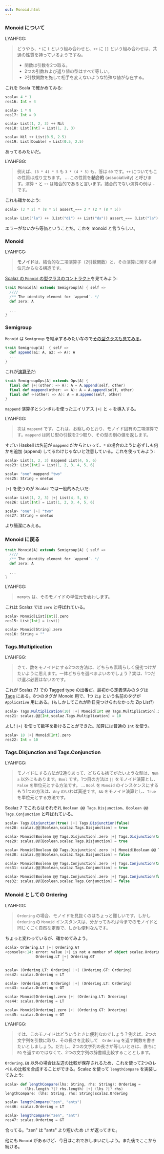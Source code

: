 ```yaml
---
out: Monoid.html
---
```


  [tags]: $docBaseUrl$#scalaz.Tags\$

### Monoid について

LYAHFGG:

> どうやら、`*` に `1` という組み合わせと、`++` に `[]` という組み合わせは、共通の性質を持っているようですね。
>
> - 関数は引数を2つ取る。
> - 2つの引数および返り値の型はすべて等しい。
> - 2引数関数を施して相手を変えないような特殊な値が存在する。

これを Scala で確かめてみる:

```scala
scala> 4 * 1
res16: Int = 4

scala> 1 * 9
res17: Int = 9

scala> List(1, 2, 3) ++ Nil
res18: List[Int] = List(1, 2, 3)

scala> Nil ++ List(0.5, 2.5)
res19: List[Double] = List(0.5, 2.5)
```

あってるみたいだ。

LYAHFGG:

> 例えば、`(3 * 4) * 5` も `3 * (4 * 5)` も、答は `60` です。`++` についてもこの性質は成り立ちます。
> ...
> この性質を**結合的** (associativity) と呼びます。演算 `*` と `++` は結合的であると言います。結合的でない演算の例は `-` です。

これも確かめよう:

```scala
scala> (3 * 2) * (8 * 5) assert_=== 3 * (2 * (8 * 5))

scala> List("la") ++ (List("di") ++ List("da")) assert_=== (List("la") ++ List("di")) ++ List("da")
```

エラーがないから等価ということだ。これを monoid と言うらしい。

### Monoid

LYAHFGG:

> **モノイド**は、結合的な二項演算子（2引数関数）と、その演算に関する単位元からなる構造です。

[Scalaz の `Monoid` の型クラスのコントラクト]($scalazBaseUrl$/core/src/main/scala/scalaz/Monoid.scala)を見てみよう:

```scala
trait Monoid[A] extends Semigroup[A] { self =>
  ////
  /** The identity element for `append`. */
  def zero: A
  
  ...
}
```

### Semigroup

`Monoid` は `Semigroup` を継承するみたいなので[その型クラスも見てみる]($scalazBaseUrl$/core/src/main/scala/scalaz/Semigroup.scala)。

```scala
trait Semigroup[A]  { self =>
  def append(a1: A, a2: => A): A
  ...
}
```

これが[演算子]($scalazBaseUrl$/core/src/main/scala/scalaz/syntax/SemigroupSyntax.scala)だ:

```scala
trait SemigroupOps[A] extends Ops[A] {
  final def |+|(other: => A): A = A.append(self, other)
  final def mappend(other: => A): A = A.append(self, other)
  final def ⊹(other: => A): A = A.append(self, other)
}
```

`mappend` 演算子とシンボルを使ったエイリアス `|+|` と `⊹` を導入する。

LYAHFGG:

> 次は `mappend` です。これは、お察しのとおり、モノイド固有の二項演算です。`mappend` は同じ型の引数を2つ取り、その型の別の値を返します。

すごい Haskell は名前が `mappend` だからといって、`*` の場合のように必ずしも何かを追加 (append) してるわけじゃないと注意している。これを使ってみよう:

```scala
scala> List(1, 2, 3) mappend List(4, 5, 6)
res23: List[Int] = List(1, 2, 3, 4, 5, 6)

scala> "one" mappend "two"
res25: String = onetwo
```

`|+|` を使うのが Scalaz では一般的みたいだ: 

```scala
scala> List(1, 2, 3) |+| List(4, 5, 6)
res26: List[Int] = List(1, 2, 3, 4, 5, 6)

scala> "one" |+| "two"
res27: String = onetwo
```

より簡潔にみえる。

### Monoid に戻る

```scala
trait Monoid[A] extends Semigroup[A] { self =>
  ////
  /** The identity element for `append`. */
  def zero: A
  
  ...
}
```

LYAHFGG:

> `mempty` は、そのモノイドの単位元を表わします。

これは Scalaz では `zero` と呼ばれている。

```scala
scala> Monoid[List[Int]].zero
res15: List[Int] = List()

scala> Monoid[String].zero
res16: String = ""
```

### Tags.Multiplication

LYAHFGG:

> さて、数をモノイドにする2つの方法は、どちらも素晴らしく優劣つけがたいように思えます。一体どちらを選べまよいのでしょう？実は、1つだけ選ぶ必要はないのです。

これが Scalaz 7.1 での Tagged type の出番だ。最初から定義済みのタグは [Tags][tags] にある。8つのタグが Monoid 用で、1つ `Zip` という名前のタグが `Applicative` 用にある。(もしかしてこれが昨日見つけられなかった Zip List?)

```scala
scala> Tags.Multiplication(10) |+| Monoid[Int @@ Tags.Multiplication].zero
res21: scalaz.@@[Int,scalaz.Tags.Multiplication] = 10
```

よし! `|+|` を使って数字を掛けることができた。加算には普通の `Int` を使う。

```scala
scala> 10 |+| Monoid[Int].zero
res22: Int = 10
```

### Tags.Disjunction and Tags.Conjunction

LYAHFGG:

> モノイドにする方法が2通りあって、どちらも捨てがたいような型は、`Num a` 以外にもあります。`Bool` です。1つ目の方法は `||` をモノイド演算とし、`False` を単位元とする方法です。
> ...
> `Bool` を `Monoid` のインスタンスにするもう1つの方法は、`Any` のいわば真逆です。`&&` をモノイド演算とし、`True` を単位元とする方法です。

Scalaz 7 でこれらはそれぞれ `Boolean @@ Tags.Disjunction`、`Boolean @@ Tags.Conjunction` と呼ばれている。

```scala
scala> Tags.Disjunction(true) |+| Tags.Disjunction(false)
res28: scalaz.@@[Boolean,scalaz.Tags.Disjunction] = true

scala> Monoid[Boolean @@ Tags.Disjunction].zero |+| Tags.Disjunction(true)
res29: scalaz.@@[Boolean,scalaz.Tags.Disjunction] = true

scala> Monoid[Boolean @@ Tags.Disjunction].zero |+| Monoid[Boolean @@ Tags.Disjunction].zero
res30: scalaz.@@[Boolean,scalaz.Tags.Disjunction] = false

scala> Monoid[Boolean @@ Tags.Conjunction].zero |+| Tags.Conjunction(true)
res31: scalaz.@@[Boolean,scalaz.Tags.Conjunction] = true

scala> Monoid[Boolean @@ Tags.Conjunction].zero |+| Tags.Conjunction(false)
res32: scalaz.@@[Boolean,scalaz.Tags.Conjunction] = false
```

### Monoid としての Ordering

LYAHFGG:

> `Ordering` の場合、モノイドを見抜くのはちょっと難しいです。しかし `Ordering` の `Monoid` インスタンスは、分かってみれば今までのモノイドと同じくごく自然な定義で、しかも便利なんです。

ちょっと変わっているが、確かめてみよう。

```scala
scala> Ordering.LT |+| Ordering.GT
<console>:14: error: value |+| is not a member of object scalaz.Ordering.LT
              Ordering.LT |+| Ordering.GT
                          ^

scala> (Ordering.LT: Ordering) |+| (Ordering.GT: Ordering)
res42: scalaz.Ordering = LT

scala> (Ordering.GT: Ordering) |+| (Ordering.LT: Ordering)
res43: scalaz.Ordering = GT

scala> Monoid[Ordering].zero |+| (Ordering.LT: Ordering)
res44: scalaz.Ordering = LT

scala> Monoid[Ordering].zero |+| (Ordering.GT: Ordering)
res45: scalaz.Ordering = GT
```

LYAHFGG:

> では、このモノイドはどういうときに便利なのでしょう？例えば、2つの文字列を引数に取り、その長さを比較して　`Ordering` を返す関数を書きたいとしましょう。だたし、2つの文字列の長さが等しいときは、直ちに `EQ` を返すのではなくて、2つの文字列の辞書順比較することとします。

`Ordering.EQ` 以外の場合は左辺の比較が保存されるため、これを使って2つのレベルの比較を合成することができる。Scalaz を使って `lengthCompare` を実装してみよう:

```scala
scala> def lengthCompare(lhs: String, rhs: String): Ordering =
         (lhs.length ?|? rhs.length) |+| (lhs ?|? rhs)
lengthCompare: (lhs: String, rhs: String)scalaz.Ordering

scala> lengthCompare("zen", "ants")
res46: scalaz.Ordering = LT

scala> lengthCompare("zen", "ant")
res47: scalaz.Ordering = GT
```

合ってる。"zen" は "ants" より短いため `LT` が返ってきた。

他にも `Monoid` があるけど、今日はこれでおしまいにしよう。また後でここから続ける。
